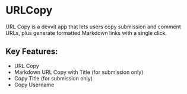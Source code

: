 # URLCopy

URL Copy is a devvit app that lets users copy submission and comment URLs, plus generate formatted Markdown links with a single click.

## Key Features:

- URL Copy 
- Markdown URL Copy with Title (for submission only)
- Copy Title (for submission only)
- Copy Username